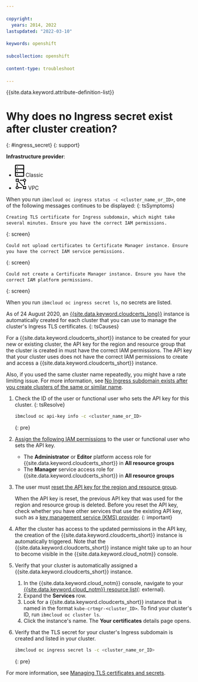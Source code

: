 ```yaml
---

copyright: 
  years: 2014, 2022
lastupdated: "2022-03-10"

keywords: openshift

subcollection: openshift

content-type: troubleshoot

---
```


{{site.data.keyword.attribute-definition-list}}


# Why does no Ingress secret exist after cluster creation?
{: #ingress_secret}
{: support}

**Infrastructure provider**:
* ![Classic infrastructure provider icon.](images/icon-classic-2.svg) Classic
* ![VPC infrastructure provider icon.](images/icon-vpc-2.svg) VPC


When you run `ibmcloud oc ingress status -c <cluster_name_or_ID>`, one of the following messages continues to be displayed:
{: tsSymptoms}

```
Creating TLS certificate for Ingress subdomain, which might take several minutes. Ensure you have the correct IAM permissions.
```
{: screen}

```
Could not upload certificates to Certificate Manager instance. Ensure you have the correct IAM service permissions.
```
{: screen}

```
Could not create a Certificate Manager instance. Ensure you have the correct IAM platform permissions.
```
{: screen}


When you run `ibmcloud oc ingress secret ls`, no secrets are listed.


As of 24 August 2020, an [{{site.data.keyword.cloudcerts_long}}](/docs/certificate-manager?topic=certificate-manager-about-certificate-manager) instance is automatically created for each cluster that you can use to manage the cluster's Ingress TLS certificates.
{: tsCauses}

For a {{site.data.keyword.cloudcerts_short}} instance to be created for your new or existing cluster, the API key for the region and resource group that the cluster is created in must have the correct IAM permissions. The API key that your cluster uses does not have the correct IAM permissions to create and access a {{site.data.keyword.cloudcerts_short}} instance.

Also, if you used the same cluster name repeatedly, you might have a rate limiting issue. For more information, see [No Ingress subdomain exists after you create clusters of the same or similar name](/docs/containers?topic=containers-cs_rate_limit).


1. Check the ID of the user or functional user who sets the API key for this cluster.
{: tsResolve}

    ```sh
    ibmcloud oc api-key info -c <cluster_name_or_ID>
    ```
    {: pre}

2. [Assign the following IAM permissions](/docs/openshift?topic=openshift-users#add_users) to the user or functional user who sets the API key.
    * The **Administrator** or **Editor** platform access role for {{site.data.keyword.cloudcerts_short}} in **All resource groups**
    * The **Manager** service access role for {{site.data.keyword.cloudcerts_short}} in **All resource groups**
3. The user must [reset the API key for the region and resource group](/docs/openshift?topic=openshift-access-creds#api_key_most_cases).

    When the API key is reset, the previous API key that was used for the region and resource group is deleted. Before you reset the API key, check whether you have other services that use the existing API key, such as a [key management service (KMS) provider](/docs/openshift?topic=openshift-encryption#keyprotect).
    {: important}

4. After the cluster has access to the updated permissions in the API key, the creation of the {{site.data.keyword.cloudcerts_short}} instance is automatically triggered. Note that the {{site.data.keyword.cloudcerts_short}} instance might take up to an hour to become visible in the {{site.data.keyword.cloud_notm}} console.
5. Verify that your cluster is automatically assigned a {{site.data.keyword.cloudcerts_short}} instance.
    1. In the {{site.data.keyword.cloud_notm}} console, navigate to your [{{site.data.keyword.cloud_notm}} resource list](https://cloud.ibm.com/resources){: external}.
    2. Expand the **Services** row.
    3. Look for a {{site.data.keyword.cloudcerts_short}} instance that is named in the format `kube-crtmgr-<cluster_ID>`. To find your cluster's ID, run `ibmcloud oc cluster ls`.
    4. Click the instance's name. The **Your certificates** details page opens.
6. Verify that the TLS secret for your cluster's Ingress subdomain is created and listed in your cluster.
    ```sh
    ibmcloud oc ingress secret ls -c <cluster_name_or_ID>
    ```
    {: pre}


For more information, see [Managing TLS certificates and secrets](/docs/containers?topic=containers-ingress-types#manage_certs).




